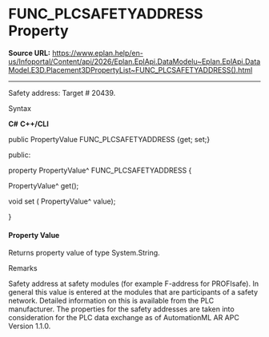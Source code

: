 # FUNC_PLCSAFETYADDRESS Property

**Source URL:** https://www.eplan.help/en-us/Infoportal/Content/api/2026/Eplan.EplApi.DataModelu~Eplan.EplApi.DataModel.E3D.Placement3DPropertyList~FUNC_PLCSAFETYADDRESS().html

---

Safety address: Target # 20439.

Syntax

**C#**
**C++/CLI**


public PropertyValue FUNC_PLCSAFETYADDRESS {get; set;}

public:

property PropertyValue^ FUNC_PLCSAFETYADDRESS {

   PropertyValue^ get();

   void set (    PropertyValue^ value);

}


#### Property Value

Returns property value of type System.String.

Remarks

Safety address at safety modules (for example F-address for PROFIsafe). In general this value is entered at the modules that are participants of a safety network. Detailed information on this is available from the PLC manufacturer. The properties for the safety addresses are taken into consideration for the PLC data exchange as of AutomationML AR APC Version 1.1.0.

